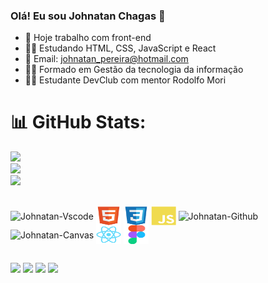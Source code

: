 ### Olá! Eu sou Johnatan Chagas 👋

- 💼 Hoje trabalho com front-end
- 👨‍🎓 Estudando HTML, CSS, JavaScript e React
- 💬 Email: johnatan_pereira@hotmail.com
- 👨‍🎓 Formado em Gestão da tecnologia da informação
- 👨‍🎓 Estudante DevClub com mentor Rodolfo Mori

# 📊 GitHub Stats:
![](https://github-readme-stats.vercel.app/api?username=JohnatanChagas&theme=dark&hide_border=false&include_all_commits=false&count_private=true)<br/>
![](https://github-readme-streak-stats.herokuapp.com/?user=JohnatanChagas&theme=dark&hide_border=false)<br/>
![](https://github-readme-stats.vercel.app/api/top-langs/?username=JohnatanChagas&theme=dark&hide_border=false&include_all_commits=false&count_private=true&layout=compact)


<div style="display: inline_block"><br>
  
  <img align="center" alt="Johnatan-Vscode" height="30" width="40" src="https://cdn.jsdelivr.net/gh/devicons/devicon/icons/vscode/vscode-original.svg" />
  <img align="center" alt="Johnatan-HTML" height="30" width="40" src="https://raw.githubusercontent.com/devicons/devicon/master/icons/html5/html5-original.svg">
  <img align="center" alt="Johnatan-CSS" height="30" width="40" src="https://raw.githubusercontent.com/devicons/devicon/master/icons/css3/css3-original.svg">
  <img align="center" alt="Johnatan-Js" height="30" width="40" src="https://raw.githubusercontent.com/devicons/devicon/master/icons/javascript/javascript-plain.svg">
  <img align="center" alt="Johnatan-Github" height="30" width="40" src="https://cdn.jsdelivr.net/gh/devicons/devicon/icons/github/github-original.svg" />
  <img align="center" alt="Johnatan-Canvas" height="30" width="40" src="https://cdn.jsdelivr.net/gh/devicons/devicon/icons/canva/canva-original.svg" />
  <img align="center" alt="Johnatan-React" height="30" width="40" src="https://raw.githubusercontent.com/devicons/devicon/master/icons/react/react-original.svg">
   <img align="center" alt="Johnatan-Figma" height="30" width="40" src="https://raw.githubusercontent.com/devicons/devicon/master/icons/figma/figma-original.svg">

  
 </div>
 
 ##

<div> 
  <a href="https://www.linkedin.com/in/johnatan-chagas-4843b8201/" target="_blank"><img src="https://img.shields.io/badge/-LinkedIn-%230077B5?style=for-the-badge&logo=linkedin&logoColor=white" target="_blank"></a> 
   <a href="https://www.instagram.com/johnatanchagass/" target="_blank"><img src="https://img.shields.io/badge/-Instagram-%23E4405F?style=for-the-badge&logo=instagram&logoColor=white" target="_blank"></a>
     <a href = "mailto:johnchagaschagas@gmail.com"><img src="https://img.shields.io/badge/-Gmail-%23333?style=for-the-badge&logo=gmail&logoColor=white" target="_blank"></a>
  <a href="https://www.youtube.com/channel/UCmo2D_RYC3axkc2lQu95jdQ" target="_blank"><img src="https://img.shields.io/badge/YouTube-FF0000?style=for-the-badge&logo=youtube&logoColor=white" target="_blank"></a>


  
</div>

